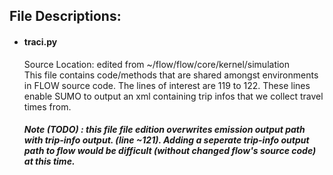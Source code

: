 ## File Descriptions:
- #### traci.py 
    Source Location: edited from ~/flow/flow/core/kernel/simulation\
    This file contains code/methods that are shared amongst environments in FLOW source code. The lines of interest are 119 to 122. These lines enable SUMO to output an xml containing trip infos that we collect travel times from.
    
    ##### Note (TODO) : this file file edition overwrites emission output path with trip-info output. (line ~121). Adding a seperate trip-info output path to flow would be difficult (without changed flow's source code) at this time.
